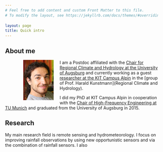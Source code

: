 ```yaml
---
# Feel free to add content and custom Front Matter to this file.
# To modify the layout, see https://jekyllrb.com/docs/themes/#overriding-theme-defaults

layout: page
title: Quick intro
---
```


## About me

<figure>
    <a href="/images/portrait.jpg" >
    <img 
        src="/images/portrait.jpg" 
        style="float: left;"
        hspace="20"
        alt="missing" 
        width="100"
    />
    </a>
</figure>

 I am a Postdoc affiliated with the [Chair for Regional Climate and Hydrology at the University of Augsburg](https://www.uni-augsburg.de/de/fakultaet/fai/geo/prof/georkl/uber-uns/c-chwala/) and currently working as a guest [researcher at the KIT Campus Alpin](https://www.imk-ifu.kit.edu/staff_Christian_Chwala.php) in the [group of Prof. Harald Kunstmann](Regional Climate and Hydrology).

 I did my PhD at KIT Campus Alpin in cooperation with the [Chair of High-Frequency Engineering at TU Munich](https://www.ei.tum.de/en/hft/home/) and graduated from the University of Augsburg in 2015.

## Research

 My main research field is remote sensing and hydrometeorology. I focus on improving rainfall observations by using new opportunistic sensors and via the combination of rainfall sensors. I also 



